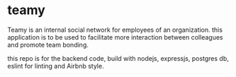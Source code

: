 # teamy

Teamy is an internal social network for employees of an organization. this application is to be used to facilitate more interaction between colleagues and promote team bonding.

this repo is for the backend code, build with nodejs, expressjs, postgres db, eslint for linting and Airbnb  style. 

